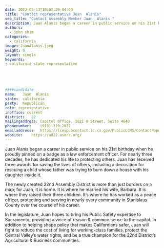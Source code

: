 ```yaml
---
date: 2023-05-13T10:02:29-04:00
title: "Contact representative Juan  Alanis"
seo_title: "Contact Assembly Member Juan  Alanis "
description: Juan Alanis began a career in public service on his 21st birthday when he proudly pinned on a badge as a law enforcement officer.
authors:
  - john shim
categories:
  - california
image: JuanAlanis.jpeg
weight: 0
layout: single
keywords:
- california state representative





####candidate
name:	Juan  Alanis
state:	california
party:	Republican
role: representative
inoffice: current
district:	22
mailingaddress:	Capitol Office, 1021 O Street, Suite 4640
phonenumber:	(916) 319-2022
emailaddress:	https://lcmspubcontact.lc.ca.gov/PublicLCMS/ContactPopup.php?district=AD22&inframe=N
website:	https://ad22.asmrc.org/
---
```


Juan Alanis began a career in public service on his 21st birthday when he proudly pinned on a badge as a law enforcement officer. For nearly three decades, he has dedicated his life to protecting others. Juan has received three awards for saving the lives of others, including a decoration for rescuing a child whose father was trying to burn down a house with his daughter inside it. 

The newly created 22nd Assembly District is more than just borders on a map; for Juan, it is home. It is where he married his wife, Barbara. It is where they raised their three children. It’s where he has worked as a peace officer, protecting and serving in nearly every community in Stanislaus County over the course of his career. 

In the legislature, Juan hopes to bring his Public Safety expertise to Sacramento, providing a voice of reason & common sense to the capitol. In addition to helping shape policy that makes Californians safer, Juan will fight to reduce the cost of living for working-class families, protect the Central Valley’s water rights, and be a true champion for the 22nd District’s Agricultural & Business communities. 
